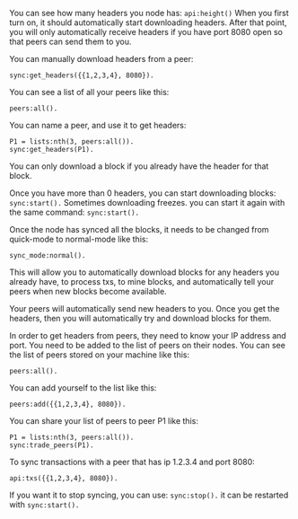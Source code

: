 
You can see how many headers you node has:
`api:height()`
When you first turn on, it should automatically start downloading headers. After that point, you will only automatically receive headers if you have port 8080 open so that peers can send them to you.

You can manually download headers from a peer:
```
sync:get_headers({{1,2,3,4}, 8080}).
```

You can see a list of all your peers like this:
```
peers:all().
```
You can name a peer, and use it to get headers:
```
P1 = lists:nth(3, peers:all()).
sync:get_headers(P1).
```

You can only download a block if you already have the header for that block.

Once you have more than 0 headers, you can start downloading blocks:
`sync:start().`
Sometimes downloading freezes. you can start it again with the same command:
`sync:start().`

Once the node has synced all the blocks, it needs to be changed from quick-mode to normal-mode like this:
```
sync_mode:normal().
```
This will allow you to automatically download blocks for any headers you already have, to process txs, to mine blocks, and automatically tell your peers when new blocks become available.

Your peers will automatically send new headers to you. Once you get the headers, then you will automatically try and download blocks for them.

In order to get headers from peers, they need to know your IP address and port. You need to be added to the list of peers on their nodes.
You can see the list of peers stored on your machine like this:
```
peers:all().
```
You can add yourself to the list like this:
```
peers:add({{1,2,3,4}, 8080}).
```
You can share your list of peers to peer P1 like this: 
```
P1 = lists:nth(3, peers:all()).
sync:trade_peers(P1).
```


To sync transactions with a peer that has ip 1.2.3.4 and port 8080:
```
api:txs({{1,2,3,4}, 8080}).
```

If you want it to stop syncing, you can use:
```sync:stop().```
it can be restarted with
```sync:start().```